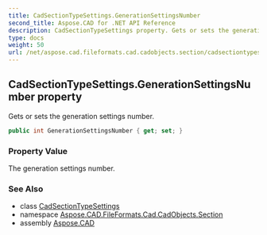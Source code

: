```yaml
---
title: CadSectionTypeSettings.GenerationSettingsNumber
second_title: Aspose.CAD for .NET API Reference
description: CadSectionTypeSettings property. Gets or sets the generation settings number
type: docs
weight: 50
url: /net/aspose.cad.fileformats.cad.cadobjects.section/cadsectiontypesettings/generationsettingsnumber/
---
```

## CadSectionTypeSettings.GenerationSettingsNumber property

Gets or sets the generation settings number.

```csharp
public int GenerationSettingsNumber { get; set; }
```

### Property Value

The generation settings number.

### See Also

* class [CadSectionTypeSettings](../)
* namespace [Aspose.CAD.FileFormats.Cad.CadObjects.Section](../../cadsectiontypesettings/)
* assembly [Aspose.CAD](../../../)


